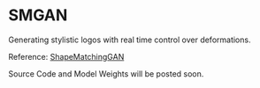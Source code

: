 # SMGAN

Generating stylistic logos with real time control over deformations.

Reference: [ShapeMatchingGAN](https://github.com/TAMU-VITA/ShapeMatchingGAN)

Source Code and Model Weights will be posted soon.
